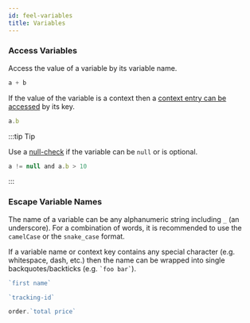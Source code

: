 ```yaml
---
id: feel-variables 
title: Variables
---
```


### Access Variables

Access the value of a variable by its variable name.

```js
a + b
```

If the value of the variable is a context then a [context entry can be accessed](feel-context-expressions#get-entry--path) by its key. 

```js
a.b
```

:::tip Tip

Use a [null-check](feel-boolean-expressions#null-check) if the variable can be `null` or is optional.  

```js
a != null and a.b > 10 
```

:::

### Escape Variable Names

The name of a variable can be any alphanumeric string including `_` (an underscore). For a
combination of words, it is recommended to use the `camelCase` or the `snake_case` format.

If a variable name or context key contains any special character (e.g. whitespace, dash, etc.) then
the name can be wrapped into single backquotes/backticks (e.g. ``` `foo bar` ```).

```js
`first name`

`tracking-id`

order.`total price`
```


